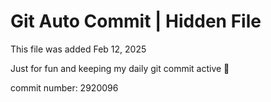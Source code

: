 # Git Auto Commit | Hidden File

This file was added Feb 12, 2025

Just for fun and keeping my daily git commit active 🤪

commit number: 2920096
